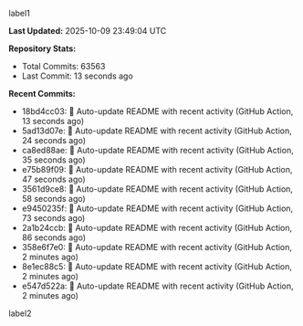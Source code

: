 
label1 
<!-- ACTIVITY_START -->
**Last Updated:** 2025-10-09 23:49:04 UTC

**Repository Stats:**
- Total Commits: 63563
- Last Commit: 13 seconds ago

**Recent Commits:**
- 18bd4cc03: 🤖 Auto-update README with recent activity (GitHub Action, 13 seconds ago)
- 5ad13d07e: 🤖 Auto-update README with recent activity (GitHub Action, 24 seconds ago)
- ca8ed88ae: 🤖 Auto-update README with recent activity (GitHub Action, 35 seconds ago)
- e75b89f09: 🤖 Auto-update README with recent activity (GitHub Action, 47 seconds ago)
- 3561d9ce8: 🤖 Auto-update README with recent activity (GitHub Action, 58 seconds ago)
- e9450235f: 🤖 Auto-update README with recent activity (GitHub Action, 73 seconds ago)
- 2a1b24ccb: 🤖 Auto-update README with recent activity (GitHub Action, 86 seconds ago)
- 358e6f7e0: 🤖 Auto-update README with recent activity (GitHub Action, 2 minutes ago)
- 8e1ec88c5: 🤖 Auto-update README with recent activity (GitHub Action, 2 minutes ago)
- e547d522a: 🤖 Auto-update README with recent activity (GitHub Action, 2 minutes ago)
<!-- ACTIVITY_END -->

label2

